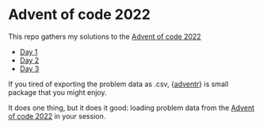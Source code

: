 
<!-- README.md is generated from README.Rmd. Please edit that file -->

# Advent of code 2022

This repo gathers my solutions to the [Advent of code
2022](https://adventofcode.com/)

- [Day
  1](https://github.com/benjaminguinaudeau/advent_of_code_2022/blob/main/day_1.md)
- [Day
  2](https://github.com/benjaminguinaudeau/advent_of_code_2022/blob/main/day_2.md)
- [Day
  3](https://github.com/benjaminguinaudeau/advent_of_code_2022/blob/main/day_3.md)

If you tired of exporting the problem data as .csv,
{[adventr](https://github.com/benjaminguinaudeau/adventr)} is small
package that you might enjoy.

It does one thing, but it does it good: loading problem data from the
[Advent of code 2022](https://adventofcode.com/) in your session.
